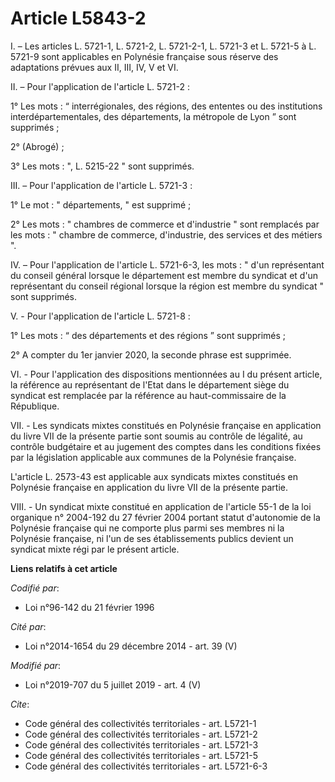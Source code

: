 # Article L5843-2

I. – Les articles L. 5721-1, L. 5721-2, L. 5721-2-1, L. 5721-3 et L. 5721-5 à L. 5721-9 sont applicables en Polynésie
française sous réserve des adaptations prévues aux II, III, IV, V et VI.

II. – Pour l'application de l'article L. 5721-2 :

1° Les mots : “ interrégionales, des régions, des ententes ou des institutions interdépartementales, des départements, la
métropole de Lyon ” sont supprimés ;

2° (Abrogé) ;

3° Les mots : ", L. 5215-22 " sont supprimés.

III. – Pour l'application de l'article L. 5721-3 :

1° Le mot : " départements, " est supprimé ;

2° Les mots : " chambres de commerce et d'industrie " sont remplacés par les mots : " chambre de commerce, d'industrie, des
services et des métiers ".

IV. – Pour l'application de l'article L. 5721-6-3, les mots : " d'un représentant du conseil général lorsque le département
est membre du syndicat et d'un représentant du conseil régional lorsque la région est membre du syndicat " sont supprimés.

V. - Pour l'application de l'article L. 5721-8 :

1° Les mots : “ des départements et des régions ” sont supprimés ;

2° A compter du 1er janvier 2020, la seconde phrase est supprimée.

VI. - Pour l'application des dispositions mentionnées au I du présent article, la référence au représentant de l'Etat dans le
département siège du syndicat est remplacée par la référence au haut-commissaire de la République.

VII. - Les syndicats mixtes constitués en Polynésie française en application du livre VII de la présente partie sont soumis
au contrôle de légalité, au contrôle budgétaire et au jugement des comptes dans les conditions fixées par la législation
applicable aux communes de la Polynésie française.

L'article L. 2573-43 est applicable aux syndicats mixtes constitués en Polynésie française en application du livre VII de la
présente partie.

VIII. - Un syndicat mixte constitué en application de l'article 55-1 de la loi organique n° 2004-192 du 27 février 2004
portant statut d'autonomie de la Polynésie française qui ne comporte plus parmi ses membres ni la Polynésie française, ni
l'un de ses établissements publics devient un syndicat mixte régi par le présent article.

**Liens relatifs à cet article**

_Codifié par_:

  - Loi n°96-142 du 21 février 1996

_Cité par_:

  - Loi n°2014-1654 du 29 décembre 2014 - art. 39 (V)

_Modifié par_:

  - Loi n°2019-707 du 5 juillet 2019 - art. 4 (V)

_Cite_:

  - Code général des collectivités territoriales - art. L5721-1
  - Code général des collectivités territoriales - art. L5721-2
  - Code général des collectivités territoriales - art. L5721-3
  - Code général des collectivités territoriales - art. L5721-5
  - Code général des collectivités territoriales - art. L5721-6-3

